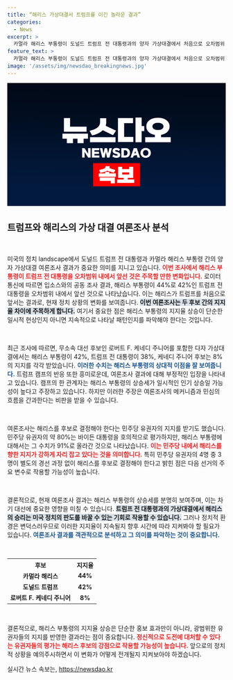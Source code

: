 ```yaml
---
title: “해리스 가상대결서 트럼프를 이긴 놀라운 결과”
categories:
  - News
excerpt: >
  카멀라 해리스 부통령이 도널드 트럼프 전 대통령과의 양자 가상대결에서 처음으로 오차범위 내에서 우위를 점한 여론조사 결과가 발표됐다. 민주당 내 지지율 상승과 함께, 해리스의 경쟁력에 대한 관심이 커지고 있다.
feature_text: >
  카멀라 해리스 부통령이 도널드 트럼프 전 대통령과의 양자 가상대결에서 처음으로 오차범위 내에서 우위를 점한 여론조사 결과가 발표됐다. 민주당 내 지지율 상승과 함께, 해리스의 경쟁력에 대한 관심이 커지고 있다.
image: '/assets/img/newsdao_breakingnews.jpg'
---
```


<p><img src="/assets/img/newsdao_breakingnews.jpg" alt="firstkoreanews 속보" /></p>

<h2 data-ke-size="size26">트럼프와 해리스의 가상 대결 여론조사 분석</h2>

<p data-ke-size="size16">&nbsp;</p>

<p>미국의 정치 landscape에서 도널드 트럼프 전 대통령과 카멀라 해리스 부통령 간의 양자 가상대결 여론조사 결과가 중요한 의미를 지니고 있습니다. <b><span style="color: #ee2323;">이번 조사에서 해리스 부통령이 트럼프 전 대통령을 오차범위 내에서 앞선 것은 주목할 만한 변화입니다.</span></b> 로이터 통신에 따르면 입소스와의 공동 조사 결과, 해리스 부통령이 44%로 42%인 트럼프 전 대통령을 오차범위 내에서 앞선 것으로 나타났습니다. 이는 해리스가 트럼프를 처음으로 앞서는 결과로, 현재 정치 상황의 변화를 보여줍니다. <b><span style="background-color: #21538527;">이번 여론조사는 두 후보 간의 지지율 차이에 주목하게 합니다.</span></b> 여기서 중요한 점은 해리스 부통령의 지지율 상승이 단순한 일시적 현상인지 아니면 지속적으로 나타날 패턴인지를 파악해야 한다는 것입니다. </p>

<p data-ke-size="size16">&nbsp;</p>

<p>최근 조사에 따르면, 무소속 대선 후보인 로버트 F. 케네디 주니어를 포함한 다자 가상대결에서는 해리스 부통령이 42%, 트럼프 전 대통령이 38%, 케네디 주니어 후보는 8%의 지지를 각각 받았습니다. <b><span style="color: #1a5490;">이러한 수치는 해리스 부통령의 상대적 이점을 잘 보여줍니다.</span></b> 트럼프 캠프의 반응 또한 흥미로운데, 여론조사 결과에 대해 부정적인 입장을 나타내고 있습니다. 캠프의 한 관계자는 해리스 부통령의 상승세가 일시적인 인기 상승일 가능성이 높다고 주장하고 있습니다. 하지만 이러한 주장은 여론조사의 메커니즘과 민심의 흐름을 간과한다는 비판을 받을 수 있습니다. </p>

<p data-ke-size="size16">&nbsp;</p>

<p>여론조사는 해리스를 후보로 결정해야 한다는 민주당 유권자의 지지를 받기도 했습니다. 민주당 유권자의 약 80%는 바이든 대통령을 호의적으로 평가하지만, 해리스 부통령에 대해서는 그 수치가 91%로 올라간 것으로 나타났습니다. <b><span style="color: #ee2323;">이는 민주당 내에서 해리스를 향한 지지가 강하게 자리 잡고 있다는 것을 의미합니다.</span></b> 특히 민주당 유권자의 4명 중 3명이 별도의 경선 과정 없이 해리스를 후보로 결정해야 한다고 밝힌 점은 다음 선거의 주요 변수로 작용할 가능성이 높습니다. </p>

<p data-ke-size="size16">&nbsp;</p>

<p>결론적으로, 현재 여론조사 결과는 해리스 부통령의 상승세를 분명히 보여주며, 이는 차기 대선에 중요한 영향을 미칠 수 있습니다. <b><span style="background-color: #21538527;">트럼프 전 대통령과의 가상대결에서 해리스의 승리는 미국 정치의 판도를 바꿀 수 있는 기회로 작용할 수 있습니다.</span></b> 그러나 정치적 환경은 변덕스러우므로 이러한 지지율이 지속될지 향후 시간에 따라 지켜봐야 할 필요가 있습니다. <b><span style="color: #1a5490;">여론조사 결과를 객관적으로 분석하고 그 의미를 파악하는 것이 중요합니다.</span></b> </p>

<p data-ke-size="size16">&nbsp;</p>

<table style="width: 100%; border-collapse: collapse;">
    <tr>
        <th style="text-align: center;"><b>후보</b></th>
        <th style="text-align: center;"><b>지지율</b></th>
    </tr>
    <tr>
        <td style="text-align: center; height: 17px;"><b>카멀라 해리스</b></td>
        <td style="text-align: center; height: 17px;"><b>44%</b></td>
    </tr>
    <tr>
        <td style="text-align: center; height: 17px;"><b>도널드 트럼프</b></td>
        <td style="text-align: center; height: 17px;"><b>42%</b></td>
    </tr>
    <tr>
        <td style="text-align: center; height: 17px;"><b>로버트 F. 케네디 주니어</b></td>
        <td style="text-align: center; height: 17px;"><b>8%</b></td>
    </tr>
</table>

<p data-ke-size="size16">&nbsp;</p>

<p>결론적으로, 해리스 부통령의 지지율 상승은 단순한 홍보 효과만이 아니라, 광범위한 유권자들의 지지를 반영한 결과라는 점이 중요합니다. <b><span style="color: #ee2323;">정신적으로 도전에 대처할 수 있다는 유권자들의 평가는 해리스 후보의 강점으로 작용할 가능성이 높습니다.</span></b> 앞으로의 정치적 상황을 예의주시하면서 이 변화가 어떻게 전개될지 지켜보아야 하겠습니다.</p>
실시간 뉴스 속보는, <a href="https://newsdao.kr" rel="dofollow">https://newsdao.kr</a>


